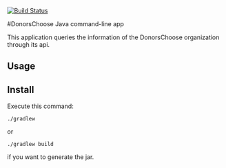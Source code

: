 [![Build Status](https://travis-ci.org/andreperegrina/donorschoose.svg?branch=master)](https://travis-ci.org/andreperegrina/donorschoose)

#DonorsChoose Java command-line app

This application queries the information of the DonorsChoose organization through its api.


## Usage



## Install

Execute this command:

``./gradlew``

or

``./gradlew build``

if you want to generate the jar.